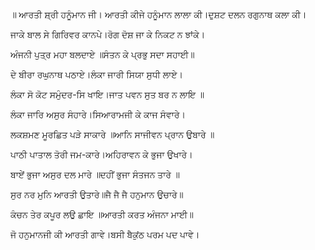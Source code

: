 ॥ ਆਰਤੀ ਸ਼੍ਰੀ ਹਨੂੰਮਾਨ ਜੀ।
ਆਰਤੀ ਕੀਜੇ ਹਨੂੰਮਾਨ ਲਾਲਾ ਕੀ।ਦੁਸ਼ਟ ਦਲਨ ਰਗੁਨਾਥ ਕਲਾ ਕੀ।

ਜਾਕੇ ਬਾਲ ਸੇ ਗਿਰਿਵਰ ਕਾਨਪੇ।ਰੋਗ ਦੋਸ਼ ਜਾ ਕੇ ਨਿਕਟ ਨ ਝਾਂਕੇ।

ਅੰਜਨੀ ਪੁਤ੍ਰ ਮਹਾ ਬਲਦਾਏ ॥ਸੰਤਨ ਕੇ ਪ੍ਰਭੁ ਸਦਾ ਸਹਾਈ॥

ਦੇ ਬੀਰਾ ਰਘੁਨਾਥ ਪਠਾਏ।ਲੰਕਾ ਜਾਰੀ ਸਿਯਾ ਸੁਧੀ ਲਾਏ।

ਲੰਕਾ ਸੋ ਕੋਟ ਸਮੁੰਦਰ-ਸਿ ਖਾਇ।ਜਾਤ ਪਵਨ ਸੁਤ ਬਰ ਨ ਲਾਇ ॥

ਲੰਕਾ ਜਾਰਿ ਅਸੁਰ ਸੰਹਾਰੇ।ਸਿਆਰਾਮਜੀ ਕੇ ਕਾਜ ਸੰਵਾਰੇ।

ਲਕਸ਼ਮਣ ਮੂਰਛਿਤ ਪੜੇ ਸਾਕਾਰੇ ॥ਆਨਿ ਸਾਜੀਵਨ ਪ੍ਰਾਨ ਉਬਾਰੇ ॥

ਪਾਠੀ ਪਾਤਾਲ ਤੋਰੀ ਜਮ-ਕਾਰੇ।ਅਹਿਰਾਵਨ ਕੇ ਭੁਜਾ ਉਖਾਰੇ।

ਬਾਏਂ ਭੁਜਾ ਅਸੁਰ ਦਲ ਮਾਰੇ ॥ਦਹੀਂ ਭੁਜਾ ਸੰਤਜਨ ਤਾਰੇ ॥

ਸੁਰ ਨਰ ਮੁਨਿ ਆਰਤੀ ਉਤਾਰੇ॥ਜੈ ਜੈ ਜੈ ਹਨੁਮਾਨ ਉਚਾਰੇ॥

ਕੰਚਨ ਤੇਰ ਕਪੂਰ ਲਉ ਛਾਇ ॥ਆਰਤੀ ਕਰਤ ਅੰਜਨਾ ਮਾਈ॥

ਜੋ ਹਨੁਮਾਨਜੀ ਕੀ ਆਰਤੀ ਗਾਵੇ।ਬਸੀ ਬੈਕੁਂਠ ਪਰਮ ਪਦ ਪਾਵੇ।